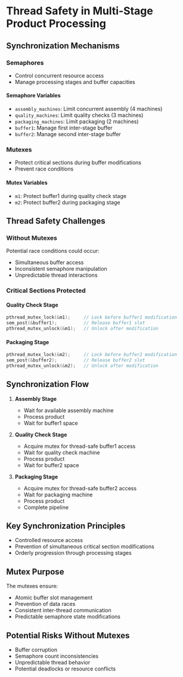 # Thread Safety in Multi-Stage Product Processing

## Synchronization Mechanisms

### Semaphores
- Control concurrent resource access
- Manage processing stages and buffer capacities

#### Semaphore Variables
- `assembly_machines`: Limit concurrent assembly (4 machines)
- `quality_machines`: Limit quality checks (3 machines)
- `packaging_machines`: Limit packaging (2 machines)
- `buffer1`: Manage first inter-stage buffer
- `buffer2`: Manage second inter-stage buffer

### Mutexes
- Protect critical sections during buffer modifications
- Prevent race conditions

#### Mutex Variables
- `m1`: Protect buffer1 during quality check stage
- `m2`: Protect buffer2 during packaging stage

## Thread Safety Challenges

### Without Mutexes
Potential race conditions could occur:
- Simultaneous buffer access
- Inconsistent semaphore manipulation
- Unpredictable thread interactions

### Critical Sections Protected

#### Quality Check Stage
```c
pthread_mutex_lock(&m1);     // Lock before buffer1 modification
sem_post(&buffer1);          // Release buffer1 slot
pthread_mutex_unlock(&m1);   // Unlock after modification
```

#### Packaging Stage
```c
pthread_mutex_lock(&m2);     // Lock before buffer2 modification
sem_post(&buffer2);          // Release buffer2 slot
pthread_mutex_unlock(&m2);   // Unlock after modification
```

## Synchronization Flow

1. **Assembly Stage**
   - Wait for available assembly machine
   - Process product
   - Wait for buffer1 space

2. **Quality Check Stage**
   - Acquire mutex for thread-safe buffer1 access
   - Wait for quality check machine
   - Process product
   - Wait for buffer2 space

3. **Packaging Stage**
   - Acquire mutex for thread-safe buffer2 access
   - Wait for packaging machine
   - Process product
   - Complete pipeline

## Key Synchronization Principles

- Controlled resource access
- Prevention of simultaneous critical section modifications
- Orderly progression through processing stages

## Mutex Purpose

The mutexes ensure:
- Atomic buffer slot management
- Prevention of data races
- Consistent inter-thread communication
- Predictable semaphore state modifications

## Potential Risks Without Mutexes

- Buffer corruption
- Semaphore count inconsistencies
- Unpredictable thread behavior
- Potential deadlocks or resource conflicts
